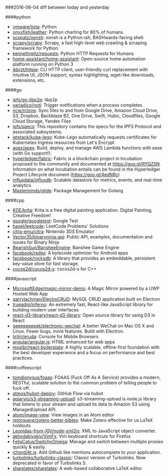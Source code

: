 ###2016-06-04
diff between today and yesterday

####python
* [vmware/liota](https://github.com/vmware/liota): Python
* [onyxfish/leather](https://github.com/onyxfish/leather): Python charting for 80% of humans.
* [scopatz/xonsh](https://github.com/scopatz/xonsh): xonsh is a Python-ish, BASHwards-facing shell.
* [scrapy/scrapy](https://github.com/scrapy/scrapy): Scrapy, a fast high-level web crawling & scraping framework for Python.
* [kennethreitz/requests](https://github.com/kennethreitz/requests): Python HTTP Requests for Humans
* [home-assistant/home-assistant](https://github.com/home-assistant/home-assistant):  Open-source home automation platform running on Python 3
* [jkbrzt/httpie](https://github.com/jkbrzt/httpie): CLI HTTP client, user-friendly curl replacement with intuitive UI, JSON support, syntax highlighting, wget-like downloads, extensions, etc.

####go
* [ipfs/go-libp2p](https://github.com/ipfs/go-libp2p): libp2p
* [variadico/noti](https://github.com/variadico/noti): Trigger notifications when a process completes.
* [ncw/rclone](https://github.com/ncw/rclone): Sync files to and from Google Drive, Amazon Cloud Drive, S3, Dropbox, Backblaze B2, One Drive, Swift, Hubic, Cloudfiles, Google Cloud Storage, Yandex Files
* [ipfs/specs](https://github.com/ipfs/specs): This repository contains the specs for the IPFS Protocol and associated subsystems.
* [jetstack/kube-lego](https://github.com/jetstack/kube-lego): Kube-Lego automatically requests certificates for Kubernetes Ingress resources from Let's Encrypt
* [apex/apex](https://github.com/apex/apex): Build, deploy, and manage AWS Lambda functions with ease (with Go support!).
* [hyperledger/fabric](https://github.com/hyperledger/fabric): Fabric is a blockchain project in Incubation proposed to the community and documented at https://goo.gl/RYQZ5N. Information on what Incubation entails can be found in the Hyperledger Project Lifecycle document (https://goo.gl/4edNRc)
* [influxdata/influxdb](https://github.com/influxdata/influxdb): Scalable datastore for metrics, events, and real-time analytics
* [Masterminds/glide](https://github.com/Masterminds/glide): Package Management for Golang

####cpp
* [KDE/krita](https://github.com/KDE/krita): Krita is a free digital painting application. Digital Painting, Creative Freedom!
* [google/googletest](https://github.com/google/googletest): Google Test
* [haoel/leetcode](https://github.com/haoel/leetcode): LeetCode Problems' Solutions
* [citra-emu/citra](https://github.com/citra-emu/citra): Nintendo 3DS Emulator
* [Vector35/binaryninja-api](https://github.com/Vector35/binaryninja-api): Public API, examples, documentation and issues for Binary Ninja
* [BearishSun/BansheeEngine](https://github.com/BearishSun/BansheeEngine): Banshee Game Engine
* [facebook/redex](https://github.com/facebook/redex): A bytecode optimizer for Android apps
* [facebook/rocksdb](https://github.com/facebook/rocksdb): A library that provides an embeddable, persistent key-value store for fast storage.
* [cocos2d/cocos2d-x](https://github.com/cocos2d/cocos2d-x): cocos2d-x for C++

####javascript
* [MicrosoftEdge/magic-mirror-demo](https://github.com/MicrosoftEdge/magic-mirror-demo): A Magic Mirror powered by a UWP Hosted Web App 
* [garrylachman/ElectroCRUD](https://github.com/garrylachman/ElectroCRUD): MySQL CRUD application built on Electron
* [trueadm/inferno](https://github.com/trueadm/inferno): An extremely fast, React-like JavaScript library for building modern user interfaces
* [react-d3-library/react-d3-library](https://github.com/react-d3-library/react-d3-library): Open source library for using D3 in React
* [geeeeeeeeek/electronic-wechat](https://github.com/geeeeeeeeek/electronic-wechat): A better WeChat on Mac OS X and Linux. Fewer bugs, more features. Build with Electron.
* [liriliri/eruda](https://github.com/liriliri/eruda): Console for Mobile Browsers
* [angular/angular.js](https://github.com/angular/angular.js): HTML enhanced for web apps
* [mxstbr/react-boilerplate](https://github.com/mxstbr/react-boilerplate):  A highly scalable, offline-first foundation with the best developer experience and a focus on performance and best practices.

####coffeescript
* [tomdionysus/foaas](https://github.com/tomdionysus/foaas): FOAAS (Fuck Off As A Service) provides a modern, RESTful, scalable solution to the common problem of telling people to fuck off.
* [atmos/hubot-deploy](https://github.com/atmos/hubot-deploy):  GitHub Flow via hubot
* [apiaryio/s3-streaming-upload](https://github.com/apiaryio/s3-streaming-upload): s3-streaming-upload is node.js library that listens to your stream and upload its data to Amazon S3 using ManagedUpload API.
* [atom/image-view](https://github.com/atom/image-view): View images in an Atom editor
* [retorquere/zotero-better-bibtex](https://github.com/retorquere/zotero-better-bibtex): Make Zotero effective for us LaTeX holdouts
* [Leonidas-from-XIV/node-xml2js](https://github.com/Leonidas-from-XIV/node-xml2js): XML to JavaScript object converter.
* [akhodakivskiy/VimFx](https://github.com/akhodakivskiy/VimFx): Vim keyboard shortcuts for Firefox
* [FelisCatus/SwitchyOmega](https://github.com/FelisCatus/SwitchyOmega): Manage and switch between multiple proxies quickly & easily.
* [ichord/At.js](https://github.com/ichord/At.js): Add Github like mentions autocomplete to your application.
* [turbolinks/turbolinks-classic](https://github.com/turbolinks/turbolinks-classic): Classic version of Turbolinks. Now deprecated in favor of Turbolinks 5.
* [sharelatex/sharelatex](https://github.com/sharelatex/sharelatex): A web-based collaborative LaTeX editor

